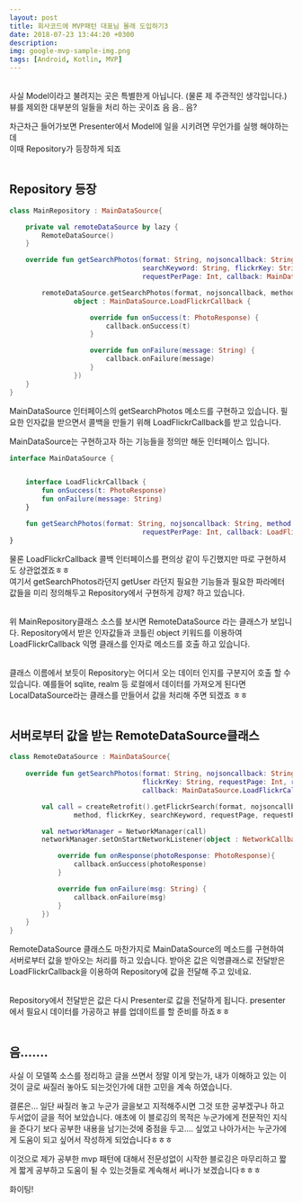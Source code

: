 ```yaml
---
layout: post
title: 회사코드에 MVP패턴 대표님 몰래 도입하기3
date: 2018-07-23 13:44:20 +0300
description:
img: google-mvp-sample-img.png
tags: [Android, Kotlin, MVP]
---
```

<br>
사실 Model이라고 불려지는 곳은 특별한게 아닙니다. (물론 제 주관적인 생각입니다.)<br>
뷰를 제외한 대부분의 일들을 처리 하는 곳이죠 음 음.. 음?
<br>

차근차근 들어가보면 Presenter에서 Model에 일을 시키려면 무언가를 실행 해야하는데<br>
이때 Repository가 등장하게 되죠<br>
<br>

## Repository 등장
```kotlin
class MainRepository : MainDataSource{

    private val remoteDataSource by lazy {
        RemoteDataSource()
    }

    override fun getSearchPhotos(format: String, nojsoncallback: String, method: String,
                                 searchKeyword: String, flickrKey: String, requestPage: Int,
                                 requestPerPage: Int, callback: MainDataSource.LoadFlickrCallback) {

        remoteDataSource.getSearchPhotos(format, nojsoncallback, method, searchKeyword, flickrKey, requestPage, requestPerPage,
                object : MainDataSource.LoadFlickrCallback {

                    override fun onSuccess(t: PhotoResponse) {
                        callback.onSuccess(t)
                    }

                    override fun onFailure(message: String) {
                        callback.onFailure(message)
                    }
                })
    }
}
```

MainDataSource 인터페이스의 getSearchPhotos 메소드를 구현하고 있습니다. 필요한 인자값을 받으면서 콜백을 만들기 위해 LoadFlickrCallback를 받고 있습니다.

MainDataSource는 구현하고자 하는 기능들을 정의만 해둔 인터페이스 입니다.

```kotlin
interface MainDataSource {


    interface LoadFlickrCallback {
        fun onSuccess(t: PhotoResponse)
        fun onFailure(message: String)
    }

    fun getSearchPhotos(format: String, nojsoncallback: String, method: String, searchKeyword: String, flickrKey: String, requestPage: Int,
                                 requestPerPage: Int, callback: LoadFlickrCallback)
}
```
물론 LoadFlickrCallback 콜백 인터페이스를 편의상 같이 두긴했지만 따로 구현하셔도 상관없겠죠ㅎㅎ<br>
여기서 getSearchPhotos라던지 getUser 라던지 필요한 기능들과 필요한 파라메터 값들을 미리 정의해두고  Repository에서 구현하게 강제? 하고 있습니다. <br>
<br>

위 MainRepository클래스 소스를 보시면 RemoteDataSource 라는 클래스가 보입니다. Repository에서 받은 인자값들과 코틀린 object 키워드를 이용하여 LoadFlickrCallback 익명 클래스를 인자로 메소드를 호출 하고 있습니다. <br>
<br>

클래스 이름에서 보듯이 Repository는 어디서 오는 데이터 인지를 구분지어 호출 할 수 있습니다. 예를들어 sqlite, realm 등 로컬에서 데이터를 가져오게 된다면 LocalDataSource라는 클래스를 만들어서 값을 처리해 주면 되겠죠 ㅎㅎ<br>
<br>

## 서버로부터 값을 받는 RemoteDataSource클래스
```kotlin
class RemoteDataSource : MainDataSource{
    
    override fun getSearchPhotos(format: String, nojsoncallback: String, method: String, searchKeyword: String,
                                 flickrKey: String, requestPage: Int, requestPerPage: Int,
                                 callback: MainDataSource.LoadFlickrCallback) {

        val call = createRetrofit().getFlickrSearch(format, nojsoncallback,
                method, flickrKey, searchKeyword, requestPage, requestPerPage)

        val networkManager = NetworkManager(call)
        networkManager.setOnStartNetworkListener(object : NetworkCallbackListener<PhotoResponse> {

            override fun onResponse(photoResponse: PhotoResponse){
                callback.onSuccess(photoResponse)
            }

            override fun onFailure(msg: String) {
                callback.onFailure(msg)
            }
        })
    }
}
```
RemoteDataSource 클래스도 마찬가지로 MainDataSource의 메소드를 구현하여 서버로부터 값을 받아오는 처리를 하고 있습니다. 받아온 값은 익명클래스로 전달받은 LoadFlickrCallback을 이용하여 Repository에 값을 전달해 주고 있네요.<br>
<br>

Repository에서 전달받은 값은 다시 Presenter로 값을 전달하게 됩니다. presenter에서 필요시 데이터를 가공하고 뷰를 업데이트를 할 준비를 하죠ㅎㅎ<br>
<br>

## 음.......
사실 이 모델쪽 소스를 정리하고 글을 쓰면서 정말 이게 맞는가, 내가 이해하고 있는 이것이 글로 싸질러 놓아도 되는것인가에 대한 고민을 계속 하였습니다.<br>

결론은... 일단 싸질러 놓고 누군가 글을보고 지적해주시면 그것 또한 공부겠구나 하고 두서없이 글을 적어 보았습니다. 애초에 이 블로깅의 목적은 누군가에게 전문적인 지식을 준다기 보다 공부한 내용을 남기는것에 중점을 두고.... 싶었고 나아가서는 누군가에게 도움이 되고 싶어서 작성하게 되었습니다ㅎㅎㅎ<br>

이것으로 제가 공부한 mvp 패턴에 대해서 전문성없이 시작한 블로깅은 마무리하고 짧게 짧게 공부하고 도움이 될 수 있는것들로 계속해서 써나가 보겠습니다ㅎㅎㅎ<br>

화이팅!